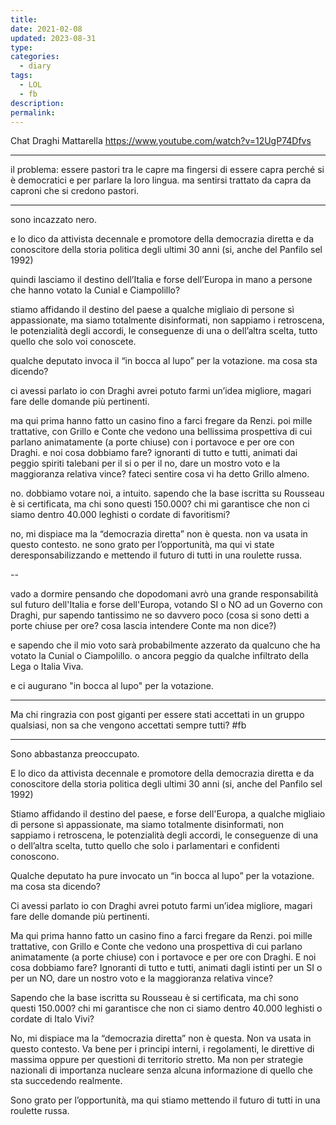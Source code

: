```yaml
---
title: 
date: 2021-02-08
updated: 2023-08-31
type: 
categories:
  - diary
tags:
  - LOL
  - fb
description: 
permalink: 
---
```

Chat Draghi Mattarella
https://www.youtube.com/watch?v=12UgP74Dfvs

---

il problema:
essere pastori tra le capre ma fingersi di essere capra perché si è democratici e per parlare la loro lingua.
ma sentirsi trattato da capra da caproni che si credono pastori.

---

sono incazzato nero. 

e lo dico da attivista decennale e promotore della democrazia diretta e da conoscitore della storia politica degli ultimi 30 anni (si, anche del Panfilo sel 1992)

quindi lasciamo il destino dell’Italia e forse dell’Europa in mano a persone che hanno votato la Cunial e Ciampolillo?

stiamo affidando il destino del paese a qualche migliaio di persone sì appassionate, ma siamo totalmente disinformati, non sappiamo i retroscena, le potenzialità degli accordi, le conseguenze di una o dell’altra scelta, tutto quello che solo voi conoscete. 

qualche deputato invoca il “in bocca al lupo” per la votazione. ma cosa sta dicendo?

ci avessi parlato io con Draghi avrei potuto farmi un’idea migliore, magari fare delle domande più pertinenti. 

ma qui prima hanno fatto un casino fino a farci fregare da Renzi. poi mille trattative, con Grillo e Conte che vedono una bellissima prospettiva di cui parlano animatamente (a porte chiuse) con i portavoce e per ore con Draghi.
 e noi cosa dobbiamo fare?
ignoranti di tutto e tutti, animati dai peggio spiriti talebani per il si o per il no, dare un mostro voto e la maggioranza relativa vince?
fateci sentire cosa vi ha detto Grillo almeno. 

no. dobbiamo votare noi, a intuito. 
sapendo che la base iscritta su Rousseau è si certificata, ma chi sono questi 150.000? chi mi garantisce che non ci siamo dentro 40.000 leghisti o cordate di favoritismi?

no, mi dispiace ma la “democrazia diretta” non è questa. non va usata in questo contesto. 
ne sono grato per l’opportunità, ma qui vi state deresponsabilizzando e mettendo il futuro di tutti in una roulette russa.

--

vado a dormire pensando che dopodomani avrò una grande responsabilità sul futuro dell'Italia e forse dell'Europa, votando SI o NO ad un Governo con Draghi, pur sapendo tantissimo ne so davvero poco (cosa si sono detti a porte chiuse per ore? cosa lascia intendere Conte ma non dice?)

e sapendo che il mio voto sarà probabilmente azzerato da qualcuno che ha votato la Cunial o Ciampolillo.
o ancora peggio da qualche infiltrato della Lega o Italia Viva.

e ci augurano "in bocca al lupo" per la votazione.


---

Ma chi ringrazia con post giganti per essere stati accettati in un gruppo qualsiasi, non sa che vengono accettati sempre tutti?
#fb 

---

Sono abbastanza preoccupato. 

E lo dico da attivista decennale e promotore della democrazia diretta e da conoscitore della storia politica degli ultimi 30 anni (si, anche del Panfilo sel 1992)

Stiamo affidando il destino del paese, e forse dell'Europa, a qualche migliaio di persone sì appassionate, ma siamo totalmente disinformati, non sappiamo i retroscena, le potenzialità degli accordi, le conseguenze di una o dell’altra scelta, tutto quello che solo i parlamentari e confidenti conoscono. 

Qualche deputato ha pure invocato un “in bocca al lupo” per la votazione. ma cosa sta dicendo?

Ci avessi parlato io con Draghi avrei potuto farmi un’idea migliore, magari fare delle domande più pertinenti. 

Ma qui prima hanno fatto un casino fino a farci fregare da Renzi. poi mille trattative, con Grillo e Conte che vedono una prospettiva di cui parlano animatamente (a porte chiuse) con i portavoce e per ore con Draghi.
E noi cosa dobbiamo fare?
Ignoranti di tutto e tutti, animati dagli istinti per un SI o per un NO, dare un nostro voto e la maggioranza relativa vince?

Sapendo che la base iscritta su Rousseau è si certificata, ma chi sono questi 150.000? chi mi garantisce che non ci siamo dentro 40.000 leghisti o cordate di Italo Vivi?

No, mi dispiace ma la “democrazia diretta” non è questa. Non va usata in questo contesto. Va bene per i principi interni, i regolamenti, le direttive di massima oppure per questioni di territorio stretto. Ma non per strategie nazionali di importanza nucleare senza alcuna informazione di quello che sta succedendo realmente.

Sono grato per l’opportunità, ma qui stiamo mettendo il futuro di tutti in una roulette russa.

